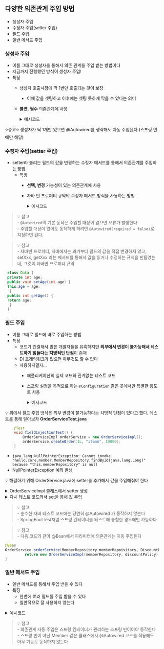## 다양한 의존관계 주입 방법
- 생성자 주입
- 수정자 주입(setter 주입)
- 필드 주입
- 일반 메서드 주입

### 생성자 주입
- 이름 그대로 생성자를 통해서 의존 관계를 주입 받는 방법이다
- 지금까지 진행했던 방식이 생성자 주입!
- 특징
    - 생성자 호출시점에 딱 1번만 호출되는 것이 보장
        - 이때 값을 셋팅하고 이후에는 셋팅 못하게 막을 수 있다는 의미
    - **불변, 필수** 의존관계에 사용

      <details>
        <summary>예시코드</summary>

          @Component
          public class OrderServiceImpl implements OrderService {
          private final MemberRepository memberRepository;
          private final DiscountPolicy discountPolicy;

          @Autowired
          public OrderServiceImpl(MemberRepository memberRepository, DiscountPolicy discountPolicy) {
              this.memberRepository = memberRepository;
              this.discountPolicy = discountPolicy;
             }
          }
        - 생성자를 통해서만 의존성이 주입된다
        - 생성자가 있는 것은 웬만하면 값을 다 넣어야 함

      </details>

⭐중요⭐ 생성자가 딱 1개만 있으면 @Autowired를 생략해도 자동 주입된다.(스프링 빈에만 해당)

### 수정자 주입(setter 주입)

- setter라 불리는 필드의 값을 변경하는 수정자 메서드를 통해서 의존관계를 주입하는 방법
    - 특징
        - **선택, 변경** 가능성이 있는 의존관계에 사용
        - 자바 빈 프로퍼티 규약의 수정자 메서드 방식을 사용하는 방법

          <details>
            <summary>예시코드</summary>

               @Component
               public class OrderServiceImpl implements OrderService {
               private MemberRepository memberRepository;
               private DiscountPolicy discountPolicy;

               @Autowired
               public void setMemberRepository(MemberRepository memberRepository) {
               this.memberRepository = memberRepository;
               }

               @Autowired
               public void setDiscountPolicy(DiscountPolicy discountPolicy) {
               this.discountPolicy = discountPolicy;
               }
              }
            - `@Autowired`가 없으면 의존 관계 주입 X

          </details>
> 💡 참고<br>- `@Autowired`의 기본 동작은 주입할 대상이 없으면 오류가 발생한다
<br>- 주입할 대상이 없어도 동작하게 하려면 `@Autowired(required = false)`로 지정하면 된다.

> 💡 참고<br>- 자바빈 프로퍼티, 자바에서는 과거부터 필드의 값을 직접 변경하지 않고, setXxx, getXxx 라는 메서드를 통해서 값을 읽거나 수정하는 규칙을 만들었는데, 그것이 자바빈 프로퍼티 규약

```java
 class Data {
 private int age;
 public void setAge(int age) {
 this.age = age;
  }
 public int getAge() {
 return age;
  }
 }
```

### 필드 주입

- 이름 그대로 필드에 바로 주입하는 방법
- 특징
    - 코드가 간결해서 많은 개발자들을 유혹하지만 **외부에서 변경이 불가능해서 테스트하기 힘들다는 치명적인 단점**이 존재
    - DI 프레임워크가 없으면 아무것도 할 수 없다
    - 사용하지말자…
        - 애플리케이션의 실제 코드와 관계없는 테스트 코드
        - 스프링 설정을 목적으로 하는 `@Configuration` 같은 곳에서만 특별한 용도로 사용

          <details>
            <summary>예시코드</summary>

               @Component
               public class OrderServiceImpl implements OrderService {

               @Autowired
               private MemberRepository memberRepository;

               @Autowired
               private DiscountPolicy discountPolicy;

               }

          </details>

💡 위에서 필드 주입 방식은 외부 변경이 불가능하다는 치명적 단점이 있다고 했다. 테스트를 통해 알아보자
**OrderServiceTest.java**
```java
    @Test
    void fieldInjectionTest() {
        OrderServiceImpl orderService = new OrderServiceImpl();
        orderService.createOrder(1L, "itemA", 10000);
    }
```
- `java.lang.NullPointerException: Cannot invoke "hello.core.member.MemberRepository.findById(java.lang.Long)" because "this.memberRepository" is null`
- NullPointerException 예외 발생

💡 해결하기 위해 OrderService.java에 setter를 추가해서 값을 주입해줘야 한다

<details>
<summary>OrderServiceImpl 클래스에서 setter 생성</summary>

    @Component
    public class OrderServiceImpl implements OrderService {

    public void setMemberRepository(MemberRepository memberRepository) {
        this.memberRepository = memberRepository;
    }

    public void setDiscountPolicy(DiscountPolicy discountPolicy) {
        this.discountPolicy = discountPolicy;
    }
    }
- 결국 수정자로 돌아온 것을 확인할 수 있음

</details>

<details>
<summary>다시 테스트 코드와서 set을 통해 값 주입</summary>

    @Test
    void fieldInjectionTest() {
        OrderServiceImpl orderService = new OrderServiceImpl();
        orderService.createOrder(1L, "itemA", 10000);
        orderService.setMemberRepository(new MemoryMemberRepository());
        orderService.setDiscountPolicy(new FixDiscountPolicy());
    }

</details>

> 💡 참고<br>- 순수한 자바 테스트 코드에는 당연히 @Autowired 가 동작하지 않는다
<br>- SpringBootTest처럼 스프링 컨테이너를 테스트에 통합한 경우에만 가능하다

> 💡 참고<br>- 다음 코드와 같이 @Bean에서 파라미터에 의존관계는 자동 주입된다
```java
@Bean
OrderService orderService(MemberRepository memberRepoisitory, DiscountPolicy discountPolicy) {
		 return new OrderServiceImpl(memberRepository, discountPolicy);
}
```

### 일반 메서드 주입

- 일반 메서드를 통해서 주입 받을 수 있다
- 특징
    - 한번에 여러 필드를 주입 받을 수 있다
    - 일반적으로 잘 사용하지 않는다

<details>
<summary>예시코드</summary>

	 @Component
	 public class OrderServiceImpl implements OrderService {
	 private MemberRepository memberRepository;
	 private DiscountPolicy discountPolicy;

	 @Autowired
	 public void init(MemberRepository memberRepository, DiscountPolicy discountPolicy) {
	   this.memberRepository = memberRepository;
	   this.discountPolicy = discountPolicy;
	   }
	 }
- 수정자 주입과 비슷

</details>

> 💡 참고<br>- 의존관계 자동 주입은 스프링 컨테이너가 관리하는 스프링 빈이어야 동작한다
<br>- 스프링 빈이 아닌 Member 같은 클래스에서 @Autowired 코드를 적용해도 아무 기능도 동작하지 않는다